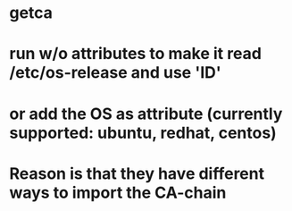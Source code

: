 # getca

# run w/o attributes to make it read /etc/os-release and use 'ID'
# or add the OS as attribute (currently supported: ubuntu, redhat, centos)
# Reason is that they have different ways to import the CA-chain


